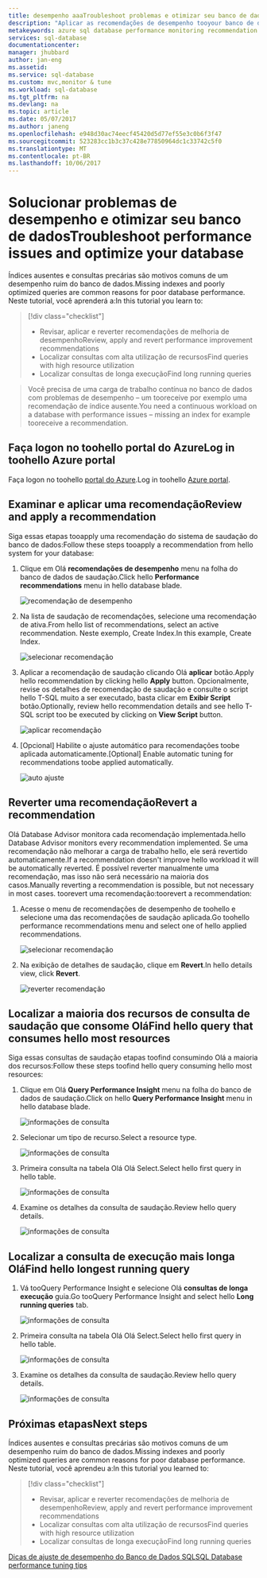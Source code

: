 ```yaml
---
title: desempenho aaaTroubleshoot problemas e otimizar seu banco de dados | Microsoft Docs
description: "Aplicar as recomendações de desempenho tooyour banco de dados SQL, bem como limpar como toogain insights sobre Olá desempenho das consultas de saudação em execução no banco de dados"
metakeywords: azure sql database performance monitoring recommendation
services: sql-database
documentationcenter: 
manager: jhubbard
author: jan-eng
ms.assetid: 
ms.service: sql-database
ms.custom: mvc,monitor & tune
ms.workload: sql-database
ms.tgt_pltfrm: na
ms.devlang: na
ms.topic: article
ms.date: 05/07/2017
ms.author: janeng
ms.openlocfilehash: e948d30ac74eecf45420d5d77ef55e3c0b6f3f47
ms.sourcegitcommit: 523283cc1b3c37c428e77850964dc1c33742c5f0
ms.translationtype: MT
ms.contentlocale: pt-BR
ms.lasthandoff: 10/06/2017
---
```

# <a name="troubleshoot-performance-issues-and-optimize-your-database"></a><span data-ttu-id="7bcc7-103">Solucionar problemas de desempenho e otimizar seu banco de dados</span><span class="sxs-lookup"><span data-stu-id="7bcc7-103">Troubleshoot performance issues and optimize your database</span></span>

<span data-ttu-id="7bcc7-104">Índices ausentes e consultas precárias são motivos comuns de um desempenho ruim do banco de dados.</span><span class="sxs-lookup"><span data-stu-id="7bcc7-104">Missing indexes and poorly optimized queries are common reasons for poor database performance.</span></span> <span data-ttu-id="7bcc7-105">Neste tutorial, você aprenderá a:</span><span class="sxs-lookup"><span data-stu-id="7bcc7-105">In this tutorial you learn to:</span></span>
> [!div class="checklist"]
> * <span data-ttu-id="7bcc7-106">Revisar, aplicar e reverter recomendações de melhoria de desempenho</span><span class="sxs-lookup"><span data-stu-id="7bcc7-106">Review, apply and revert performance improvement recommendations</span></span>
> * <span data-ttu-id="7bcc7-107">Localizar consultas com alta utilização de recursos</span><span class="sxs-lookup"><span data-stu-id="7bcc7-107">Find queries with high resource utilization</span></span>
> * <span data-ttu-id="7bcc7-108">Localizar consultas de longa execução</span><span class="sxs-lookup"><span data-stu-id="7bcc7-108">Find long running queries</span></span>

> <span data-ttu-id="7bcc7-109">Você precisa de uma carga de trabalho contínua no banco de dados com problemas de desempenho – um tooreceive por exemplo uma recomendação de índice ausente.</span><span class="sxs-lookup"><span data-stu-id="7bcc7-109">You need a continuous workload on a database with performance issues – missing an index for example tooreceive a recommendation.</span></span>
>

## <a name="log-in-toohello-azure-portal"></a><span data-ttu-id="7bcc7-110">Faça logon no toohello portal do Azure</span><span class="sxs-lookup"><span data-stu-id="7bcc7-110">Log in toohello Azure portal</span></span>

<span data-ttu-id="7bcc7-111">Faça logon no toohello [portal do Azure](https://portal.azure.com/).</span><span class="sxs-lookup"><span data-stu-id="7bcc7-111">Log in toohello [Azure portal](https://portal.azure.com/).</span></span>

## <a name="review-and-apply-a-recommendation"></a><span data-ttu-id="7bcc7-112">Examinar e aplicar uma recomendação</span><span class="sxs-lookup"><span data-stu-id="7bcc7-112">Review and apply a recommendation</span></span>

<span data-ttu-id="7bcc7-113">Siga essas etapas tooapply uma recomendação do sistema de saudação do banco de dados:</span><span class="sxs-lookup"><span data-stu-id="7bcc7-113">Follow these steps tooapply a recommendation from hello system for your database:</span></span>

1. <span data-ttu-id="7bcc7-114">Clique em Olá **recomendações de desempenho** menu na folha do banco de dados de saudação.</span><span class="sxs-lookup"><span data-stu-id="7bcc7-114">Click hello **Performance recommendations** menu in hello database blade.</span></span>

    ![recomendação de desempenho](./media/sql-database-performance-tutorial/perf_recommendations.png)

2. <span data-ttu-id="7bcc7-116">Na lista de saudação de recomendações, selecione uma recomendação de ativa.</span><span class="sxs-lookup"><span data-stu-id="7bcc7-116">From hello list of recommendations, select an active recommendation.</span></span> <span data-ttu-id="7bcc7-117">Neste exemplo, Create Index.</span><span class="sxs-lookup"><span data-stu-id="7bcc7-117">In this example, Create Index.</span></span>

    ![selecionar recomendação](./media/sql-database-performance-tutorial/create_index.png)

3. <span data-ttu-id="7bcc7-119">Aplicar a recomendação de saudação clicando Olá **aplicar** botão.</span><span class="sxs-lookup"><span data-stu-id="7bcc7-119">Apply hello recommendation by clicking hello **Apply** button.</span></span> <span data-ttu-id="7bcc7-120">Opcionalmente, revise os detalhes de recomendação de saudação e consulte o script hello T-SQL muito a ser executado, basta clicar em **Exibir Script** botão.</span><span class="sxs-lookup"><span data-stu-id="7bcc7-120">Optionally, review hello recommendation details and see hello T-SQL script too be executed by clicking on **View Script** button.</span></span>

    ![aplicar recomendação](./media/sql-database-performance-tutorial/apply.png)

4. <span data-ttu-id="7bcc7-122">[Opcional] Habilite o ajuste automático para recomendações toobe aplicada automaticamente.</span><span class="sxs-lookup"><span data-stu-id="7bcc7-122">[Optional] Enable automatic tuning for recommendations toobe applied automatically.</span></span>

    ![auto ajuste](./media/sql-database-performance-tutorial/auto_tuning.png)

## <a name="revert-a-recommendation"></a><span data-ttu-id="7bcc7-124">Reverter uma recomendação</span><span class="sxs-lookup"><span data-stu-id="7bcc7-124">Revert a recommendation</span></span>

<span data-ttu-id="7bcc7-125">Olá Database Advisor monitora cada recomendação implementada.</span><span class="sxs-lookup"><span data-stu-id="7bcc7-125">hello Database Advisor monitors every recommendation implemented.</span></span> <span data-ttu-id="7bcc7-126">Se uma recomendação não melhorar a carga de trabalho hello, ele será revertido automaticamente.</span><span class="sxs-lookup"><span data-stu-id="7bcc7-126">If a recommendation doesn't improve hello workload it will be automatically reverted.</span></span> <span data-ttu-id="7bcc7-127">É possível reverter manualmente uma recomendação, mas isso não será necessário na maioria dos casos.</span><span class="sxs-lookup"><span data-stu-id="7bcc7-127">Manually reverting a recommendation is possible, but not necessary in most cases.</span></span> <span data-ttu-id="7bcc7-128">toorevert uma recomendação:</span><span class="sxs-lookup"><span data-stu-id="7bcc7-128">toorevert a recommendation:</span></span>

1. <span data-ttu-id="7bcc7-129">Acesse o menu de recomendações de desempenho de toohello e selecione uma das recomendações de saudação aplicada.</span><span class="sxs-lookup"><span data-stu-id="7bcc7-129">Go toohello performance recommendations menu and select one of hello applied recommendations.</span></span>

    ![selecionar recomendação](./media/sql-database-performance-tutorial/select.png)

2. <span data-ttu-id="7bcc7-131">Na exibição de detalhes de saudação, clique em **Revert**.</span><span class="sxs-lookup"><span data-stu-id="7bcc7-131">In hello details view, click **Revert**.</span></span>

    ![reverter recomendação](./media/sql-database-performance-tutorial/revert.png)

## <a name="find-hello-query-that-consumes-hello-most-resources"></a><span data-ttu-id="7bcc7-133">Localizar a maioria dos recursos de consulta de saudação que consome Olá</span><span class="sxs-lookup"><span data-stu-id="7bcc7-133">Find hello query that consumes hello most resources</span></span>

<span data-ttu-id="7bcc7-134">Siga essas consultas de saudação etapas toofind consumindo Olá a maioria dos recursos:</span><span class="sxs-lookup"><span data-stu-id="7bcc7-134">Follow these steps toofind hello query consuming hello most resources:</span></span>

1. <span data-ttu-id="7bcc7-135">Clique em Olá **Query Performance Insight** menu na folha do banco de dados de saudação.</span><span class="sxs-lookup"><span data-stu-id="7bcc7-135">Click on hello **Query Performance Insight** menu in hello database blade.</span></span>

    ![informações de consulta](./media/sql-database-performance-tutorial/query_perf_insights.png)

2. <span data-ttu-id="7bcc7-137">Selecionar um tipo de recurso.</span><span class="sxs-lookup"><span data-stu-id="7bcc7-137">Select a resource type.</span></span>

    ![informações de consulta](./media/sql-database-performance-tutorial/select_resource_type.png)

3. <span data-ttu-id="7bcc7-139">Primeira consulta na tabela Olá Olá Select.</span><span class="sxs-lookup"><span data-stu-id="7bcc7-139">Select hello first query in hello table.</span></span>

    ![informações de consulta](./media/sql-database-performance-tutorial/select_query.png)

4. <span data-ttu-id="7bcc7-141">Examine os detalhes da consulta de saudação.</span><span class="sxs-lookup"><span data-stu-id="7bcc7-141">Review hello query details.</span></span>

    ![informações de consulta](./media/sql-database-performance-tutorial/query_details.png)

## <a name="find-hello-longest-running-query"></a><span data-ttu-id="7bcc7-143">Localizar a consulta de execução mais longa Olá</span><span class="sxs-lookup"><span data-stu-id="7bcc7-143">Find hello longest running query</span></span>

1. <span data-ttu-id="7bcc7-144">Vá tooQuery Performance Insight e selecione Olá **consultas de longa execução** guia.</span><span class="sxs-lookup"><span data-stu-id="7bcc7-144">Go tooQuery Performance Insight and select hello **Long running queries** tab.</span></span>

    ![informações de consulta](./media/sql-database-performance-tutorial/long_running.png)

3. <span data-ttu-id="7bcc7-146">Primeira consulta na tabela Olá Olá Select.</span><span class="sxs-lookup"><span data-stu-id="7bcc7-146">Select hello first query in hello table.</span></span>

    ![informações de consulta](./media/sql-database-performance-tutorial/select_first_query.png)

4. <span data-ttu-id="7bcc7-148">Examine os detalhes da consulta de saudação.</span><span class="sxs-lookup"><span data-stu-id="7bcc7-148">Review hello query details.</span></span>

    ![informações de consulta](./media/sql-database-performance-tutorial/review_query_details.png)



## <a name="next-steps"></a><span data-ttu-id="7bcc7-150">Próximas etapas</span><span class="sxs-lookup"><span data-stu-id="7bcc7-150">Next steps</span></span> 
<span data-ttu-id="7bcc7-151">Índices ausentes e consultas precárias são motivos comuns de um desempenho ruim do banco de dados.</span><span class="sxs-lookup"><span data-stu-id="7bcc7-151">Missing indexes and poorly optimized queries are common reasons for poor database performance.</span></span> <span data-ttu-id="7bcc7-152">Neste tutorial, você aprendeu a:</span><span class="sxs-lookup"><span data-stu-id="7bcc7-152">In this tutorial you learned to:</span></span>
> [!div class="checklist"]
> * <span data-ttu-id="7bcc7-153">Revisar, aplicar e reverter recomendações de melhoria de desempenho</span><span class="sxs-lookup"><span data-stu-id="7bcc7-153">Review, apply and revert performance improvement recommendations</span></span>
> * <span data-ttu-id="7bcc7-154">Localizar consultas com alta utilização de recursos</span><span class="sxs-lookup"><span data-stu-id="7bcc7-154">Find queries with high resource utilization</span></span>
> * <span data-ttu-id="7bcc7-155">Localizar consultas de longa execução</span><span class="sxs-lookup"><span data-stu-id="7bcc7-155">Find long running queries</span></span>

[<span data-ttu-id="7bcc7-156">Dicas de ajuste de desempenho do Banco de Dados SQL</span><span class="sxs-lookup"><span data-stu-id="7bcc7-156">SQL Database performance tuning tips</span></span>](https://docs.microsoft.com/azure/sql-database/sql-database-troubleshoot-performance)
